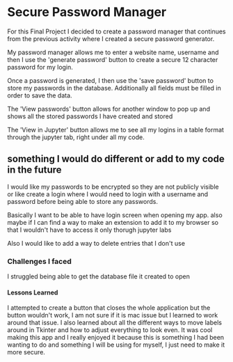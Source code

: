 # Secure Password Manager

For this Final Project I decided to create a password manager that continues from the previous activity where I created a secure password generator.

My password manager allows me to enter a website name, username and then I use the 'generate password' button to create a secure 12 character password for my login.

Once a password is generated, I then use the 'save password' button to store my passwords in the database. Additionally all fields must be filled in order to save the data.

The 'View passwords' button allows for another window to pop up and shows all the stored passwords I have created and stored

The 'View in Jupyter' button allows me to see all my logins in a table format through the jupyter tab, right under all my code.

## something I would do different or add to my code in the future

I would like my passwords to be encrypted so they are not publicly visible or like create a login where I would need to login with a username and password before being able to store any passwords.

Basically I want to be able to have login screen when opening my app. also maybe if I can find a way to make an extension to add it to my browser so that I wouldn't have to access it only thorugh jupyter labs

Also I would like to add a way to delete entries that I don't use

### Challenges I faced

I struggled being able to get the database file it created to open

#### Lessons Learned
I attempted to create a button that closes the whole application but the button wouldn't work, I am not sure if it is mac issue but I learned to work around that issue. I also learned about all the different ways to move labels around in Tkinter and how to adjust everything to look even. It was cool making this app and I really enjoyed it because this is something I had been wanting to do and something I will be using for myself, I just need to make it more secure.
